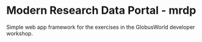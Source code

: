 # Modern Research Data Portal - mrdp
Simple web app framework for the exercises in the GlobusWorld developer workshop.
